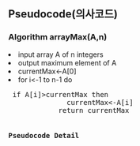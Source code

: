 <h2>Pseudocode(의사코드)</h2>
  
<h3>Algorithm arrayMax(A,n)</h3>
     <li>input array A of n integers</li>
     <li>output maximum element of A</li>
     <li>currentMax<-A[0]</li>
     <li>for i<-1 to n-1 do</li>
       <pre> if A[i]>currentMax then
              currentMax<-A[i]
            return currentMax
                  </pre>
<h4><pre>
Pseudocode Detail
  
</pre>
</h4>
      



